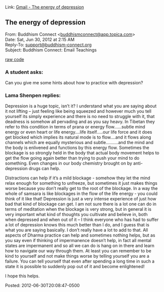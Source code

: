 <div id="wikitext">

Link: [Gmail - The energy of
depression](https://mail.google.com/mail/ca/u/0/?ui=2&ik=644f5ad18e&view=pt&search=inbox&th=1383c41f2628b8d4)

<div class="vspace">

</div>

<div class="round lrindent quote">

The energy of depression
------------------------

<div id="sourceblock1" class="sourceblock">

<div class="sourceblocktext">

<div class="email">

<span class="sc0"><span class="kw3">From</span><span
class="sy0">:</span> Buddhism Connect <span class="sy0">\<</span><span
class="re2">buddhismconnect@app.topica.com</span><span
class="sy0">\></span> </span>\
 <span class="sc0"><span class="kw3">Date</span><span
class="sy0">:</span> Sat, Jun 30, 2012 at 2<span class="sy0">:</span>15
AM</span>\
 <span class="sc0"><span class="kw2">Reply-To</span><span
class="sy0">:</span> <span
class="re2">support@buddhism-connect.org</span></span>\
 <span class="sc0"><span class="kw3">Subject</span><span
class="sy0">:</span> Buddhism Connect<span class="sy0">:</span> Email
Teachings</span>

</div>

</div>

<div class="sourceblocklink">

[raw
code](http://wiki.tamouse.org?n=SavedLinks.BuddhismConnectEmailTeachingsTheEnergyOfDepression?action=sourceblock&num=1)

</div>

</div>

<div class="vspace">

</div>

### A student asks:

Can you give me some hints about how to practice with depression?

<div class="vspace">

</div>

### Lama Shenpen replies:

Depression is a huge topic, isn’t it? I understand what you are saying
about it not lifting – just feeling like being squeezed and however much
you tell yourself its simply experience and there is no need to struggle
with it, that deadness is somehow all pervading and as you say heavy. In
Tibetan they refer to this condition in terms of prana or energy
flow……subtle mind energy or even heart or life energy….life itself…..our
life force and it does get blocked which implies its natural mode is to
flow….and it flows along channels which are equally mysterious and
subtle……….and the mind and the body is enlivened and functions by this
energy flow. Sometimes the blockage is so strongly held in the body that
actual body movement helps to get the flow going again better than
trying to push your mind to do something. Even changes in our body
chemistry brought on by anti-depression drugs can help.

Distractions can help if it’s a mild blockage - somehow they let the
mind relax enough for something to unfreeze, but sometimes it just makes
things worse because you don’t really get to the root of the blockage.
In a way the whole of samsara is like blockages in the flow of the life
energy - you could think of it like that! Depression is just a very
intense experience of just how bad that kind of blockage can get. I am
not sure there is a lot one can do in terms of meditation when the
blockage is very strong, but in general it is very important what kind
of thoughts you cultivate and believe in, both when depressed and when
out of it – I think everyone who has had to suffer a lot of depression
knows this much better than I do, and I guess that is what you are
saying basically. I don’t really have a lot to add to that. All aspects
of Dharma practice can help and sometimes nothing helps, but as you say
even if thinking of impermanence doesn’t help, in fact all mental states
are impermanent and so all we can do is hang on in there and learn how
to navigate our way through them. At least you can remember to be kind
to yourself and not make things worse by telling yourself you are a
failure. You can tell yourself that even after spending a long time in
such a state it is possible to suddenly pop out of it and become
enlightened!

I hope this helps.

</div>

Posted: 2012-06-30T20:08:47-0500

</div>
